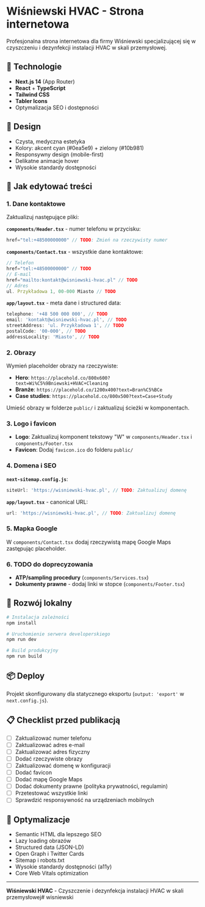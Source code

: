 # Wiśniewski HVAC - Strona internetowa

Profesjonalna strona internetowa dla firmy Wiśniewski specjalizującej się w czyszczeniu i dezynfekcji instalacji HVAC w skali przemysłowej.

## 🚀 Technologie

- **Next.js 14** (App Router)
- **React** + **TypeScript**
- **Tailwind CSS**
- **Tabler Icons**
- Optymalizacja SEO i dostępności

## 🎨 Design

- Czysta, medyczna estetyka
- Kolory: akcent cyan (#0ea5e9) + zielony (#10b981)
- Responsywny design (mobile-first)
- Delikatne animacje hover
- Wysokie standardy dostępności

## 📝 Jak edytować treści

### 1. Dane kontaktowe

Zaktualizuj następujące pliki:

**`components/Header.tsx`** - numer telefonu w przycisku:
```typescript
href="tel:+48500000000" // TODO: Zmień na rzeczywisty numer
```

**`components/Contact.tsx`** - wszystkie dane kontaktowe:
```typescript
// Telefon
href="tel:+48500000000" // TODO
// E-mail  
href="mailto:kontakt@wisniewski-hvac.pl" // TODO
// Adres
ul. Przykładowa 1, 00-000 Miasto // TODO
```

**`app/layout.tsx`** - meta dane i structured data:
```typescript
telephone: '+48 500 000 000', // TODO
email: 'kontakt@wisniewski-hvac.pl', // TODO
streetAddress: 'ul. Przykładowa 1', // TODO
postalCode: '00-000', // TODO
addressLocality: 'Miasto', // TODO
```

### 2. Obrazy

Wymień placeholder obrazy na rzeczywiste:

- **Hero**: `https://placehold.co/800x600?text=Wi%C5%9Bniewski+HVAC+Cleaning`
- **Branże**: `https://placehold.co/1200x400?text=Bran%C5%BCe`  
- **Case studies**: `https://placehold.co/800x500?text=Case+Study`

Umieść obrazy w folderze `public/` i zaktualizuj ścieżki w komponentach.

### 3. Logo i favicon

- **Logo**: Zaktualizuj komponent tekstowy "W" w `components/Header.tsx` i `components/Footer.tsx`
- **Favicon**: Dodaj `favicon.ico` do folderu `public/`

### 4. Domena i SEO

**`next-sitemap.config.js`**:
```javascript
siteUrl: 'https://wisniewski-hvac.pl', // TODO: Zaktualizuj domenę
```

**`app/layout.tsx`** - canonical URL:
```typescript
url: 'https://wisniewski-hvac.pl', // TODO: Zaktualizuj domenę
```

### 5. Mapka Google

W `components/Contact.tsx` dodaj rzeczywistą mapę Google Maps zastępując placeholder.

### 6. TODO do doprecyzowania

- **ATP/sampling procedury** (`components/Services.tsx`)
- **Dokumenty prawne** - dodaj linki w stopce (`components/Footer.tsx`)

## 🔧 Rozwój lokalny

```bash
# Instalacja zależności
npm install

# Uruchomienie serwera developerskiego  
npm run dev

# Build produkcyjny
npm run build
```

## 📦 Deploy

Projekt skonfigurowany dla statycznego eksportu (`output: 'export'` w `next.config.js`).

## 📋 Checklist przed publikacją

- [ ] Zaktualizować numer telefonu
- [ ] Zaktualizować adres e-mail  
- [ ] Zaktualizować adres fizyczny
- [ ] Dodać rzeczywiste obrazy
- [ ] Zaktualizować domenę w konfiguracji
- [ ] Dodać favicon
- [ ] Dodać mapę Google Maps
- [ ] Dodać dokumenty prawne (polityka prywatności, regulamin)
- [ ] Przetestować wszystkie linki
- [ ] Sprawdzić responsywność na urządzeniach mobilnych

## 🎯 Optymalizacje

- Semantic HTML dla lepszego SEO
- Lazy loading obrazów
- Structured data (JSON-LD)
- Open Graph i Twitter Cards  
- Sitemap i robots.txt
- Wysokie standardy dostępności (a11y)
- Core Web Vitals optimization

---

**Wiśniewski HVAC** - Czyszczenie i dezynfekcja instalacji HVAC w skali przemysłowej# wisniewski
